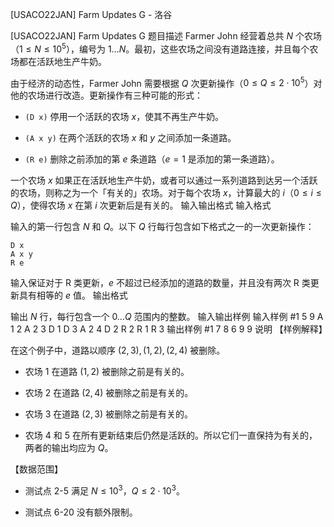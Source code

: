 



[USACO22JAN] Farm Updates G - 洛谷














[USACO22JAN] Farm Updates G
题目描述
Farmer John 经营着总共 $N$ 个农场（$1\le N\le 10^5$），编号为 $1\ldots N$。最初，这些农场之间没有道路连接，并且每个农场都在活跃地生产牛奶。

由于经济的动态性，Farmer John 需要根据 $Q$ 次更新操作（$0\le Q\le 2\cdot 10^5$）对他的农场进行改造。更新操作有三种可能的形式：

- `(D x)` 停用一个活跃的农场 $x$，使其不再生产牛奶。

- `(A x y)` 在两个活跃的农场 $x$ 和 $y$ 之间添加一条道路。

- `(R e)` 删除之前添加的第 $e$ 条道路（$e = 1$ 是添加的第一条道路）。

一个农场 $x$ 如果正在活跃地生产牛奶，或者可以通过一系列道路到达另一个活跃的农场，则称之为一个「有关的」农场。对于每个农场 $x$，计算最大的 $i$（$0\le i\le Q$），使得农场 $x$ 在第 $i$ 次更新后是有关的。
输入输出格式
输入格式

输入的第一行包含 $N$ 和 $Q$。以下 $Q$ 行每行包含如下格式之一的一次更新操作：

```
D x
A x y
R e
```

输入保证对于 R 类更新，$e$ 不超过已经添加的道路的数量，并且没有两次 R 类更新具有相等的 $e$ 值。
输出格式

输出 $N$ 行，每行包含一个 $0\ldots Q$ 范围内的整数。
输入输出样例
输入样例 #1
5 9
A 1 2
A 2 3
D 1
D 3
A 2 4
D 2
R 2
R 1
R 3
输出样例 #1
7
8
6
9
9
说明
【样例解释】

在这个例子中，道路以顺序 $(2,3), (1,2), (2,4)$ 被删除。

- 农场 $1$ 在道路 $(1,2)$ 被删除之前是有关的。

- 农场 $2$ 在道路 $(2,4)$ 被删除之前是有关的。

- 农场 $3$ 在道路 $(2,3)$ 被删除之前是有关的。

- 农场 $4$ 和 $5$ 在所有更新结束后仍然是活跃的。所以它们一直保持为有关的，两者的输出均应为 $Q$。

【数据范围】

- 测试点 2-5 满足 $N\le 10^3$，$Q\le 2\cdot 10^3$。

- 测试点 6-20 没有额外限制。







